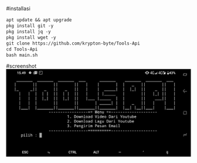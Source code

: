 #installasi
```
apt update && apt upgrade
pkg install git -y
pkg install jq -y
pkg install wget -y
git clone https://github.com/krypton-byte/Tools-Api
cd Tools-Api
bash main.sh
```
#screenshot
<img src="a.png">
